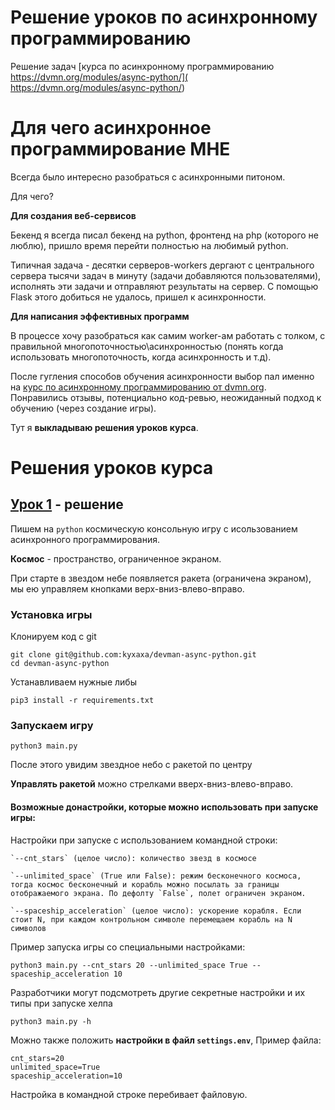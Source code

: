 # Решение уроков по асинхронному программированию

Решение задач [курса по асинхронному программированию https://dvmn.org/modules/async-python/]( https://dvmn.org/modules/async-python/)

# Для чего асинхронное программирование МНЕ

Всегда было интересно разобраться с асинхронными питоном. 

Для чего?

**Для создания веб-сервисов**

Бекенд я всегда писал бекенд на python, фронтенд на php (которого не люблю), пришло время перейти полностью на любимый python. 

Типичная задача - десятки серверов-workers дергают с центрального сервера тысячи задач в минуту (задачи добавляются пользователями), исполнять эти задачи и отправляют результаты на сервер. С помощью Flask этого добиться не удалось, пришел к асинхронности.

**Для написания эффективных программ**

В процессе хочу разобраться как самим worker-ам работать с толком, с правильной многопоточностью\асинхронностью (понять когда использовать многопоточность, когда асинхронность и т.д).

После гугления способов обучения асинхронности выбор пал именно на [курс по асинхронному программированию от dvmn.org]( https://dvmn.org/modules/async-python/). Понравились отзывы, потенциально код-ревью, неожиданный подход к обучению (через создание игры).

Тут я **выкладываю решения уроков курса**.

# Решения уроков курса

## [Урок 1](https://dvmn.org/modules/async-python/lesson/async-console-game/) - решение

Пишем на `python` космическую консольную игру с исользованием асинхронного программирования.

**Космос** - пространство, ограниченное экраном. 

При старте в звездом небе появляется ракета (ограничена экраном), мы ею управляем кнопками верх-вниз-влево-вправо.

### Установка игры

Клонируем код с git

```
git clone git@github.com:kyxaxa/devman-async-python.git
cd devman-async-python
```

Устанавливаем нужные либы

```
pip3 install -r requirements.txt
```

### Запускаем игру


```shell 
python3 main.py
```

После этого увидим звездное небо c ракетой по центру

**Управлять ракетой** можно стрелками вверх-вниз-влево-вправо.

#### Возможные донастройки, которые можно использовать при запуске игры:

Настройки при запуске с использованием командной строки:

	`--cnt_stars` (целое число): количество звезд в космосе

	`--unlimited_space` (True или False): режим бесконечного космоса, тогда космос бесконечный и корабль можно посылать за границы отображаемого экрана. По дефолту `False`, полет ограничен экраном. 

	`--spaceship_acceleration` (целое число): ускорение корабля. Если стоит N, при каждом контрольном символе перемещаем корабль на N символов

Пример запуска игры со специальными настройками:

```shell 
python3 main.py --cnt_stars 20 --unlimited_space True --spaceship_acceleration 10
```

Разработчики могут подсмотреть другие секретные настройки и их типы при запуске хелпа
```shell 
python3 main.py -h
```

Можно также положить **настройки в файл `settings.env`**, 
Пример файла:

```
cnt_stars=20
unlimited_space=True
spaceship_acceleration=10
```

Настройка в командной строке перебивает файловую.